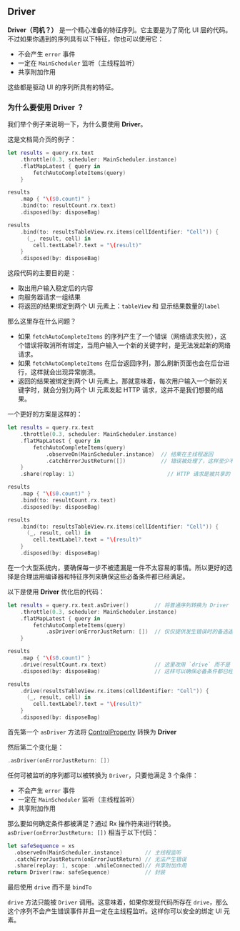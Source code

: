 ## Driver

**Driver（司机？）** 是一个精心准备的特征序列。它主要是为了简化 UI 层的代码。不过如果你遇到的序列具有以下特征，你也可以使用它：

* 不会产生 `error` 事件
* 一定在 `MainScheduler` 监听（主线程监听）
* 共享附加作用

这些都是驱动 UI 的序列所具有的特征。

### 为什么要使用 Driver ？

我们举个例子来说明一下，为什么要使用 **Driver**。

这是文档简介页的例子：

```swift
let results = query.rx.text
    .throttle(0.3, scheduler: MainScheduler.instance)
    .flatMapLatest { query in
        fetchAutoCompleteItems(query)
    }

results
    .map { "\($0.count)" }
    .bind(to: resultCount.rx.text)
    .disposed(by: disposeBag)

results
    .bind(to: resultsTableView.rx.items(cellIdentifier: "Cell")) {
      (_, result, cell) in
        cell.textLabel?.text = "\(result)"
    }
    .disposed(by: disposeBag)
```

这段代码的主要目的是：

* 取出用户输入稳定后的内容
* 向服务器请求一组结果
* 将返回的结果绑定到两个 UI 元素上：`tableView` 和 显示结果数量的`label`

那么这里存在什么问题？

* 如果 `fetchAutoCompleteItems` 的序列产生了一个错误（网络请求失败），这个错误将取消所有绑定，当用户输入一个新的关键字时，是无法发起新的网络请求。
* 如果 `fetchAutoCompleteItems` 在后台返回序列，那么刷新页面也会在后台进行，这样就会出现异常崩溃。
* 返回的结果被绑定到两个 UI 元素上。那就意味着，每次用户输入一个新的关键字时，就会分别为两个 UI 元素发起 HTTP 请求，这并不是我们想要的结果。

一个更好的方案是这样的：

```swift
let results = query.rx.text
    .throttle(0.3, scheduler: MainScheduler.instance)
    .flatMapLatest { query in
        fetchAutoCompleteItems(query)
            .observeOn(MainScheduler.instance)  // 结果在主线程返回
            .catchErrorJustReturn([])           // 错误被处理了，这样至少不会终止整个序列
    }
    .share(replay: 1)                             // HTTP 请求是被共享的

results
    .map { "\($0.count)" }
    .bind(to: resultCount.rx.text)
    .disposed(by: disposeBag)

results
    .bind(to: resultsTableView.rx.items(cellIdentifier: "Cell")) {
      (_, result, cell) in
        cell.textLabel?.text = "\(result)"
    }
    .disposed(by: disposeBag)
```

在一个大型系统内，要确保每一步不被遗漏是一件不太容易的事情。所以更好的选择是合理运用编译器和特征序列来确保这些必备条件都已经满足。

以下是使用 **Driver** 优化后的代码：

```swift
let results = query.rx.text.asDriver()        // 将普通序列转换为 Driver
    .throttle(0.3, scheduler: MainScheduler.instance)
    .flatMapLatest { query in
        fetchAutoCompleteItems(query)
            .asDriver(onErrorJustReturn: [])  // 仅仅提供发生错误时的备选返回值
    }

results
    .map { "\($0.count)" }
    .drive(resultCount.rx.text)               // 这里改用 `drive` 而不是 `bindTo`
    .disposed(by: disposeBag)                 // 这样可以确保必备条件都已经满足了

results
    .drive(resultsTableView.rx.items(cellIdentifier: "Cell")) {
      (_, result, cell) in
        cell.textLabel?.text = "\(result)"
    }
    .disposed(by: disposeBag)
```

首先第一个 `asDriver` 方法将 [ControlProperty](/content/rxswift_core/observable_and_observer/control_property.md) 转换为 **Driver**

然后第二个变化是：

```swift
.asDriver(onErrorJustReturn: [])
```

任何可被监听的序列都可以被转换为 `Driver`，只要他满足 3 个条件：

* 不会产生 `error` 事件
* 一定在 `MainScheduler` 监听（主线程监听）
* 共享附加作用

那么要如何确定条件都被满足？通过 Rx 操作符来进行转换。`asDriver(onErrorJustReturn: [])` 相当于以下代码：

```swift
let safeSequence = xs
  .observeOn(MainScheduler.instance)       // 主线程监听
  .catchErrorJustReturn(onErrorJustReturn) // 无法产生错误
  .share(replay: 1, scope: .whileConnected)// 共享附加作用
return Driver(raw: safeSequence)           // 封装
```

最后使用 `drive` 而不是 `bindTo`

`drive` 方法只能被 `Driver` 调用。这意味着，如果你发现代码所存在 `drive`，那么这个序列不会产生错误事件并且一定在主线程监听。这样你可以安全的绑定 UI 元素。

